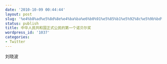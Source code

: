 ```yaml
---
date: '2010-10-09 00:44:44'
layout: post
slug: '%e4%b8%ad%e5%8d%8e%e4%ba%ba%e6%b0%91%e5%85%b1%e5%92%8c%e5%9b%bd%e6%ad%a3%e5%bc%8f%e5%85%ac%e6%b0%91%e7%9a%84%e7%ac%ac%e4%b8%80%e4%b8%aa%e8%af%ba%e8%b4%9d%e5%b0%94%e5%a5%96'
status: publish
title: 中华人民共和国正式公民的第一个诺贝尔奖
wordpress_id: '1037'
categories:
- Twitter
---
```


刘晓波
